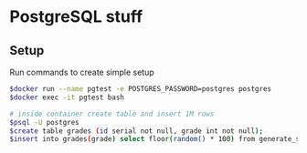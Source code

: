 # PostgreSQL stuff

## Setup
Run commands to create simple setup
```sh
$docker run --name pgtest -e POSTGRES_PASSWORD=postgres postgres
$docker exec -it pgtest bash

# inside container create table and insert 1M rows
$psql -U postgres
$create table grades (id serial not null, grade int not null);
$insert into grades(grade) select floor(random() * 100) from generate_series(0, 1000000);
```
